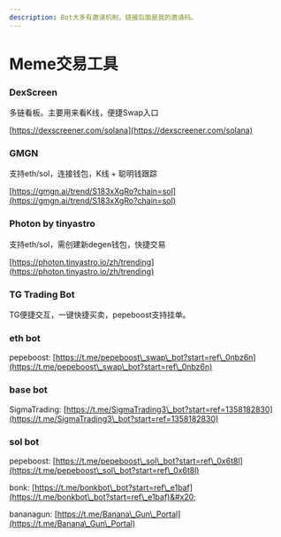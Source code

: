 ```yaml
---
description: Bot大多有邀请机制，链接后面是我的邀请码。
---
```


# Meme交易工具

### DexScreen

多链看板。主要用来看K线，便捷Swap入口

[https://dexscreener.com/solana](https://dexscreener.com/solana)

### GMGN

支持eth/sol，连接钱包，K线 + 聪明钱跟踪

[https://gmgn.ai/trend/S183xXgRo?chain=sol](https://gmgn.ai/trend/S183xXgRo?chain=sol)

### Photon by tinyastro

支持eth/sol，需创建新degen钱包，快捷交易

[https://photon.tinyastro.io/zh/trending](https://photon.tinyastro.io/zh/trending)

### TG Trading Bot

TG便捷交互，一键快捷买卖，pepeboost支持挂单。

### eth bot

pepeboost: [https://t.me/pepeboost\_swap\_bot?start=ref\_0nbz6n](https://t.me/pepeboost\_swap\_bot?start=ref\_0nbz6n)

### base bot

SigmaTrading: [https://t.me/SigmaTrading3\_bot?start=ref=1358182830](https://t.me/SigmaTrading3\_bot?start=ref=1358182830)

### sol bot&#x20;

pepeboost: [https://t.me/pepeboost\_sol\_bot?start=ref\_0x6t8l](https://t.me/pepeboost\_sol\_bot?start=ref\_0x6t8l)

bonk: [https://t.me/bonkbot\_bot?start=ref\_e1baf](https://t.me/bonkbot\_bot?start=ref\_e1baf)&#x20;

bananagun: [https://t.me/Banana\_Gun\_Portal](https://t.me/Banana\_Gun\_Portal)



